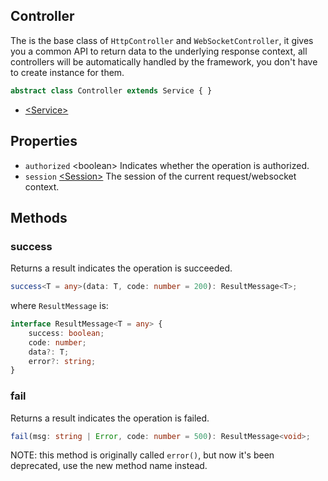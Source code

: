 <!-- title: Controller; order: 7 -->

## Controller

The is the base class of `HttpController` and `WebSocketController`, it gives
you a common API to return data to the underlying response context, all
controllers will be automatically handled by the framework, you don't have to
create instance for them.

```ts
abstract class Controller extends Service { }
```

- [\<Service\>](./Service)

## Properties

- `authorized` \<boolean\> Indicates whether the operation is authorized.
- `session` [\<Session\>](./Session) The session of the current request/websocket context.

## Methods

### success

Returns a result indicates the operation is succeeded.

```ts
success<T = any>(data: T, code: number = 200): ResultMessage<T>;
```

where <code id="ResultMessage">ResultMessage</code> is:

```ts
interface ResultMessage<T = any> {
    success: boolean;
    code: number;
    data?: T;
    error?: string;
}
```

### fail

Returns a result indicates the operation is failed.

```ts
fail(msg: string | Error, code: number = 500): ResultMessage<void>;
```

NOTE: this method is originally called `error()`, but now it's been deprecated,
use the new method name instead.
